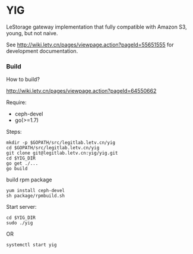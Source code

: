 # YIG

LeStorage gateway implementation that fully compatible with Amazon S3, young, but not naive.

See http://wiki.letv.cn/pages/viewpage.action?pageId=55651555 for development documentation.

### Build


How to build?

http://wiki.letv.cn/pages/viewpage.action?pageId=64550662

Require:

- ceph-devel
- go(>=1.7)

Steps:

```shell
mkdir -p $GOPATH/src/legitlab.letv.cn/yig
cd $GOPATH/src/legitlab.letv.cn/yig
git clone git@legitlab.letv.cn:yig/yig.git 
cd $YIG_DIR
go get ./...
go build
```


build rpm package
```shell
yum install ceph-devel
sh package/rpmbuild.sh
```

Start server:
```shell
cd $YIG_DIR
sudo ./yig
```

OR 

```
systemctl start yig
```

